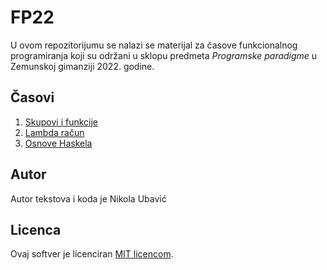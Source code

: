 # FP22

U ovom repozitorijumu se nalazi se materijal za časove funkcionalnog programiranja koji su održani u sklopu predmeta *Programske paradigme* u Zemunskoj gimanziji 2022. godine.

## Časovi

 1. [Skupovi i funkcije](./01_skupovi_i_funkcije/)
 2. [Lambda račun](./02_lambda_racun/)
 3. [Osnove Haskela](./03_osnove_haskela/)

## Autor

Autor tekstova i koda je Nikola Ubavić

## Licenca

Ovaj softver je licenciran [MIT licencom](/.LICENSE).
